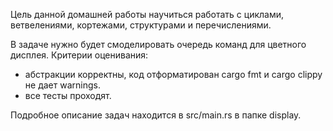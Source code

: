 Цель данной домашней работы научиться работать с циклами, ветвелениями, кортежами, структурами и перечислениями.

В задаче нужно будет смоделировать очередь команд для цветного дисплея.
Критерии оценивания:
- абстракции корректны, код отформатирован cargo fmt и cargo clippy не дает warnings.
- все тесты проходят.

Подробное описание задач находится в src/main.rs в папке display.